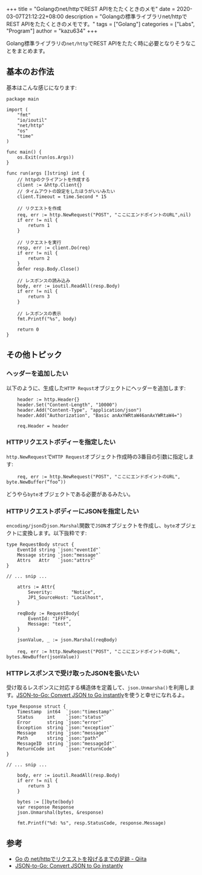 +++
title = "Golangのnet/httpでREST APIをたたくときのメモ"
date = 2020-03-07T21:12:22+08:00
description = "Golangの標準ライブラリnet/httpでREST APIをたたくときのメモです。"
tags = ["Golang"]
categories = ["Labs", "Program"]
author = "kazu634"
+++

Golang標準ライブラリの`net/http`でREST APIをたたく時に必要となりそうなことをまとめます。

## 基本のお作法
基本はこんな感じになります:

```
package main

import (
    "fmt"
    "io/ioutil"
    "net/http"
    "os"
    "time"
)

func main() {
    os.Exit(run(os.Args))
}

func run(args []string) int {
    // httpのクライアントを作成する
    client := &http.Client{}
    // タイムアウトの設定をしたほうがいいみたい
    client.Timeout = time.Second * 15

    // リクエストを作成
    req, err := http.NewRequest("POST", "ここにエンドポイントのURL",nil)
    if err != nil {
        return 1
    }

    // リクエストを実行
    resp, err := client.Do(req)
    if err != nil {
        return 2
    }
    defer resp.Body.Close()

    // レスポンスの読み込み
    body, err := ioutil.ReadAll(resp.Body)
    if err != nil {
        return 3
    }

    // レスポンスの表示
    fmt.Printf("%s", body)

    return 0
}
```

## その他トピック

### ヘッダーを追加したい
以下のように、生成した`HTTP Requst`オブジェクトにヘッダーを追加します:

```
    header := http.Header{}
    header.Set("Content-Length", "10000")
    header.Add("Content-Type", "application/json")
    header.Add("Authorization", "Basic anAxYWRtaW46anAxYWRtaW4=")

    req.Header = header
```

### HTTPリクエストボディーを指定したい
`http.NewRequest`で`HTTP Request`オブジェクト作成時の3番目の引数に指定します:

```
    req, err := http.NewRequest("POST", "ここにエンドポイントのURL", byte.NewBuffer(“foo”))
```

どうやら`byte`オブジェクトである必要があるみたい。

### HTTPリクエストボディーにJSONを指定したい
`encoding/json`の`json.Marshal`関数で`JSON`オブジェクトを作成し、`byte`オブジェクトに変換します。以下抜粋です:

```
type RequestBody struct {
    EventId string `json:"eventId"`
    Message string `json:"message"`
    Attrs   Attr   `json:"attrs"`
}

// ... snip ...

    attrs := Attr{
        Severity:       "Notice",
        JP1_SourceHost: "Localhost",
    }

    reqBody := RequestBody{
        EventId: "1FFF",
        Message: "test",
    }

    jsonValue, _ := json.Marshal(reqBody)

    req, err := http.NewRequest("POST", "ここにエンドポイントのURL", bytes.NewBuffer(jsonValue))
```

### HTTPレスポンスで受け取ったJSONを扱いたい
受け取るレスポンスに対応する構造体を定義して、`json.Unmarsha()`を利用します。[JSON-to-Go: Convert JSON to Go instantly](https://mholt.github.io/json-to-go/)を使うと幸せになれるよ。

```
type Response struct {
    Timestamp  int64  `json:"timestamp"`
    Status     int    `json:"status"`
    Error      string `json:"error"`
    Exception  string `json:"exception"`
    Message    string `json:"message"`
    Path       string `json:"path"`
    MessageID  string `json:"messageId"`
    ReturnCode int    `json:"returnCode"`
}

// ... snip ...

    body, err := ioutil.ReadAll(resp.Body)
    if err != nil {
        return 3
    }

    bytes := []byte(body)
    var response Response
    json.Unmarshal(bytes, &response)

    fmt.Printf("%d: %s", resp.StatusCode, response.Message)
```

## 参考
- [Go の net/httpでリクエストを投げるまでの足跡 - Qiita](https://qiita.com/takayukioda/items/68c51c5a0e9757a882ee)
- [JSON-to-Go: Convert JSON to Go instantly](https://mholt.github.io/json-to-go/)

